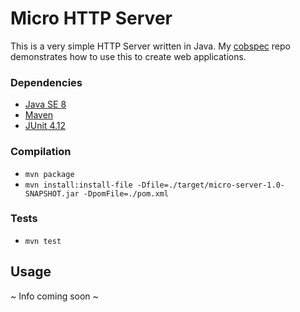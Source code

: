 # Micro HTTP Server
This is a very simple HTTP Server written in Java. My [cobspec](https://github.com/aaizuss/cobspec) repo demonstrates how to use this to create web applications.

### Dependencies
* [Java SE 8](http://docs.oracle.com/javase/8/docs/)
* [Maven](https://maven.apache.org/)
* [JUnit 4.12](http://junit.org/junit4/)

### Compilation
* `mvn package`
* `mvn install:install-file -Dfile=./target/micro-server-1.0-SNAPSHOT.jar -DpomFile=./pom.xml`

### Tests
* `mvn test`

## Usage
~ Info coming soon ~